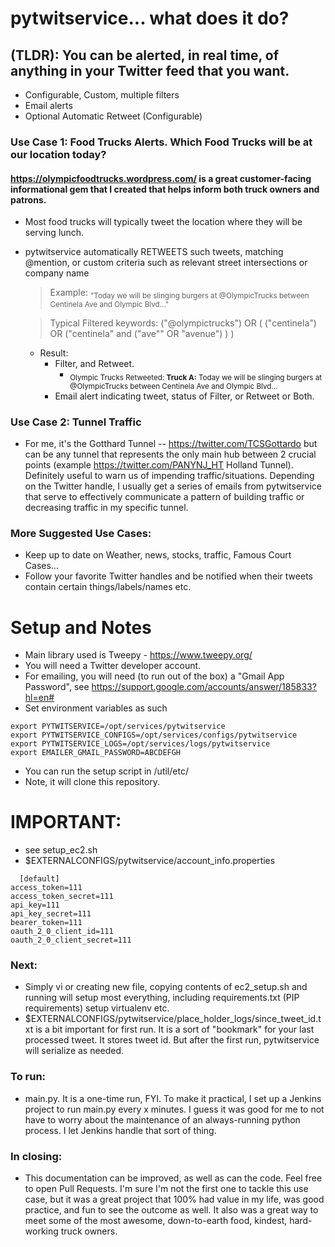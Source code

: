 
# pytwitservice... what does it do?

## (TLDR): You can be alerted, in real time, of anything in your Twitter feed that you want.
* Configurable, Custom, multiple filters
* Email alerts
* Optional Automatic Retweet (Configurable)

### Use Case 1: Food Trucks Alerts. Which Food Trucks will be at our location today?
#### https://olympicfoodtrucks.wordpress.com/ is a great customer-facing informational gem that I created that helps inform both truck owners and patrons.

* Most food trucks will typically tweet the location where they will be serving lunch.
* pytwitservice automatically RETWEETS such tweets, matching @mention, or custom criteria such as relevant street intersections or company name
	> Example: <sub>"Today we will be slinging burgers at @OlympicTrucks between Centinela Ave and Olympic Blvd..."</sub>
	
	> Typical Filtered keywords: ("@olympictrucks") OR ( ("centinela") OR ("centinela" and ("ave"" OR "avenue") ) )
	
	* Result: 
	  * Filter, and Retweet. 
	     * <sub>Olympic Trucks Retweeted: <B>Truck A:</B> Today we will be slinging burgers at @OlympicTrucks between Centinela Ave and Olympic Blvd...</sub>
	  * Email alert indicating tweet, status of Filter, or Retweet or Both.

### Use Case 2: Tunnel Traffic
* For me, it's the Gotthard Tunnel -- https://twitter.com/TCSGottardo but can be any tunnel that represents the only main hub between 2 crucial points (example https://twitter.com/PANYNJ_HT Holland Tunnel). Definitely useful to warn us of impending traffic/situations. Depending on the Twitter handle, I usually get a series of emails from pytwitservice that serve to effectively communicate a pattern of building traffic or decreasing traffic in my specific tunnel.

### More Suggested Use Cases:
* Keep up to date on Weather, news, stocks, traffic, Famous Court Cases... 
* Follow your favorite Twitter handles and be notified when their tweets contain certain things/labels/names etc.

# Setup and Notes
* Main library used is Tweepy - https://www.tweepy.org/
* You will need a Twitter developer account.
* For emailing, you will need (to run out of the box) a "Gmail App Password", see https://support.google.com/accounts/answer/185833?hl=en#
* Set environment variables as such
```
export PYTWITSERVICE=/opt/services/pytwitservice
export PYTWITSERVICE_CONFIGS=/opt/services/configs/pytwitservice
export PYTWITSERVICE_LOGS=/opt/services/logs/pytwitservice
export EMAILER_GMAIL_PASSWORD=ABCDEFGH
```
* You can run the setup script in /util/etc/
* Note, it will clone this repository. 

# IMPORTANT:
  * see setup_ec2.sh
  * $EXTERNALCONFIGS/pytwitservice/account_info.properties
  ```
	[default]
access_token=111
access_token_secret=111
api_key=111
api_key_secret=111
bearer_token=111
oauth_2_0_client_id=111
oauth_2_0_client_secret=111
```

### Next:
* Simply vi or creating new file, copying contents of ec2_setup.sh and running will setup most everything, including requirements.txt (PIP requirements) setup virtualenv etc.
* $EXTERNALCONFIGS/pytwitservice/place_holder_logs/since_tweet_id.txt is a bit important for first run. It is a sort of "bookmark" for your last processed tweet. It stores tweet id. But after the first run, pytwitservice will serialize as needed.

### To run:
* main.py. It is a one-time run, FYI. To make it practical, I set up a Jenkins project to run main.py every x minutes. I guess it was good for me to not have to worry about the maintenance of an always-running python process. I let Jenkins handle that sort of thing.

### In closing:
* This documentation can be improved, as well as can the code. Feel free to open Pull Requests. I'm sure I'm not the first one to tackle this use case, but it was a great project that 100% had value in my life, was good practice, and fun to see the outcome as well. It also was a great way to meet some of the most awesome, down-to-earth food, kindest, hard-working truck owners.
